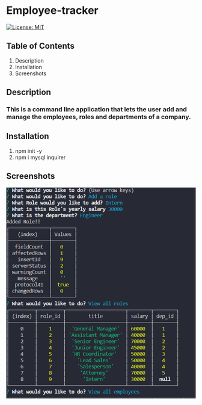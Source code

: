 # Employee-tracker
[![License: MIT](https://img.shields.io/badge/License-MIT-yellow.svg)](https://opensource.org/licenses/MIT)

## Table of Contents
1. Description
2. Installation
3. Screenshots

## Description
### This is a command line application that lets the user add and manage the employees, roles and departments of a company.

## Installation
1. npm init -y
2. npm i mysql inquirer


## Screenshots
<img src = './screenshots/Capture.PNG'>
